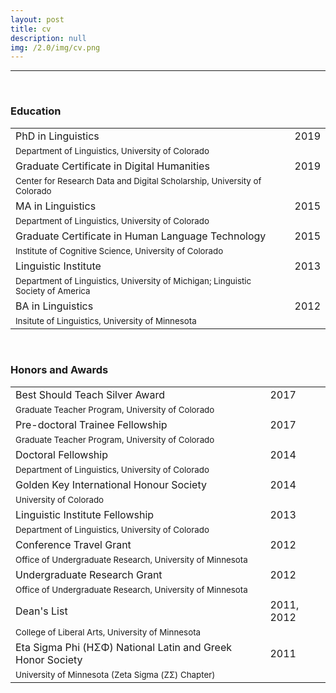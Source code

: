 ```yaml
---
layout: post
title: cv
description: null
img: /2.0/img/cv.png
---
```


***

<br>
<h3>Education</h3>

||||
|---|---|---|
|PhD in Linguistics||2019|
|<sup>Department of Linguistics, University of Colorado</sup>|||
|Graduate Certificate in Digital Humanities||2019|
|<sup>Center for Research Data and Digital Scholarship, University of Colorado</sup>|||
|MA in Linguistics||2015|
|<sup>Department of Linguistics, University of Colorado</sup>|||
|Graduate Certificate in Human Language Technology||2015|
|<sup>Institute of Cognitive Science, University of Colorado</sup>|||
|Linguistic Institute||2013|
|<sup>Department of Linguistics, University of Michigan; Linguistic Society of America</sup>|||
|BA in Linguistics||2012|
|<sup>Insitute of Linguistics, University of Minnesota</sup>|||

<br>
<h3>Honors and Awards</h3>

||||
|---|---|---|
|Best Should Teach Silver Award||2017|
|<sup>Graduate Teacher Program, University of Colorado</sup>|||
|Pre-doctoral Trainee Fellowship||2017|
|<sup>Graduate Teacher Program, University of Colorado</sup>|||
|Doctoral Fellowship||2014|
|<sup>Department of Linguistics, University of Colorado</sup>|||
|Golden Key International Honour Society||2014|
|<sup>University of Colorado</sup>|||
|Linguistic Institute Fellowship||2013|
|<sup>Department of Linguistics, University of Colorado</sup>|||
|Conference Travel Grant||2012|
|<sup>Office of Undergraduate Research, University of Minnesota</sup>|||
|Undergraduate Research Grant||2012|
|<sup>Office of Undergraduate Research, University of Minnesota</sup>|||
|Dean's List||2011, 2012|
|<sup>College of Liberal Arts, University of Minnesota</sup>||
|Eta Sigma Phi (ΗΣΦ) National Latin and Greek Honor Society||2011|
|<sup>University of Minnesota (Zeta Sigma (ΖΣ) Chapter)</sup>|||
